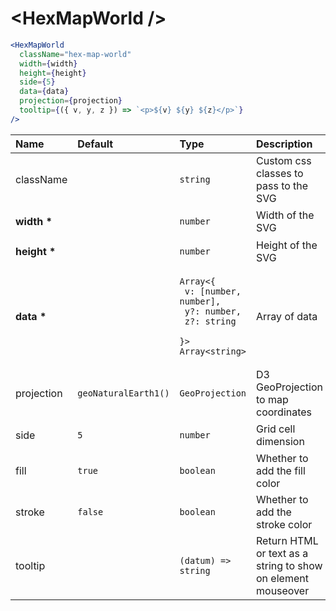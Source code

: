 # \<HexMapWorld \/>

```jsx
<HexMapWorld
  className="hex-map-world"
  width={width}
  height={height}
  side={5}
  data={data}
  projection={projection}
  tooltip={({ v, y, z }) => `<p>${v} ${y} ${z}</p>`}
/>
```

| Name             | Default                                    | Type                                                                                                              | Description                                                  |
| :--------------- | :----------------------------------------- | :---------------------------------------------------------------------------------------------------------------- | :----------------------------------------------------------- |
| className        |                                            | <pre><code>string</code></pre>                                                                                    | Custom css classes to pass to the SVG                        |
| <b>width \*</b>  |                                            | <pre><code>number</code></pre>                                                                                    | Width of the SVG                                             |
| <b>height \*</b> |                                            | <pre><code>number</code></pre>                                                                                    | Height of the SVG                                            |
| <b>data \*</b>   |                                            | <pre><code>Array<{<br> v: [number, number],<br> y?: number,<br> z?: string <br>}><br>Array\<string\></code></pre> | Array of data                                                |
| projection       | <pre><code>geoNaturalEarth1()</code></pre> | <pre><code>GeoProjection</code></pre>                                                                             | D3 GeoProjection to map coordinates                          |
| side             | <pre><code>5</code></pre>                  | <pre><code>number</code></pre>                                                                                    | Grid cell dimension                                          |
| fill             | <pre><code>true</code></pre>               | <pre><code>boolean</code></pre>                                                                                   | Whether to add the fill color                                |
| stroke           | <pre><code>false</code></pre>              | <pre><code>boolean</code></pre>                                                                                   | Whether to add the stroke color                              |
| tooltip          |                                            | <pre><code>(datum) => string</code></pre>                                                                         | Return HTML or text as a string to show on element mouseover |
